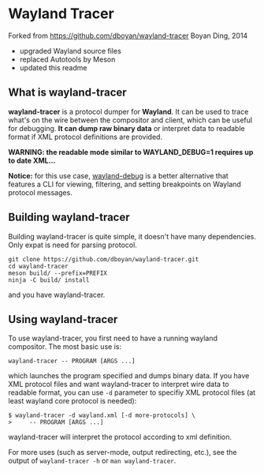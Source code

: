 # Wayland Tracer

Forked from https://github.com/dboyan/wayland-tracer Boyan Ding, 2014

* upgraded Wayland source files
* replaced Autotools by Meson
* updated this readme

## What is wayland-tracer

**wayland-tracer** is a protocol dumper for **Wayland**. It can be used to trace what's on the wire
between the compositor and client, which can be useful for debugging. **It can dump raw binary
data** or interpret data to readable format if XML protocol definitions are provided.

**WARNING: the readable mode similar to WAYLAND_DEBUG=1 requires up to date XML...**

**Notice:** for this use case, [wayland-debug](https://github.com/wmww/wayland-debug) is a better
alternative that features a CLI for viewing, filtering, and setting breakpoints on Wayland protocol
messages.

## Building wayland-tracer

Building wayland-tracer is quite simple, it doesn't have many dependencies. Only expat is need for
parsing protocol.

```
git clone https://github.com/dboyan/wayland-tracer.git
cd wayland-tracer
meson build/ --prefix=PREFIX
ninja -C build/ install
```

and you have wayland-tracer.

## Using wayland-tracer

To use wayland-tracer, you first need to have a running wayland compositor.
The most basic use is:

```
wayland-tracer -- PROGRAM [ARGS ...]
```

which launches the program specified and dumps binary data. If you have XML protocol files and want
wayland-tracer to interpret wire data to readable format, you can use `-d` parameter to specifiy XML
protocol files (at least wayland core protocol is needed):

```
$ wayland-tracer -d wayland.xml [-d more-protocols] \
>     -- PROGRAM [ARGS ...]
```

wayland-tracer will interpret the protocol according to xml definition.

For more uses (such as server-mode, output redirecting, etc.), see the output of `wayland-tracer -h`
or `man wayland-tracer`.
